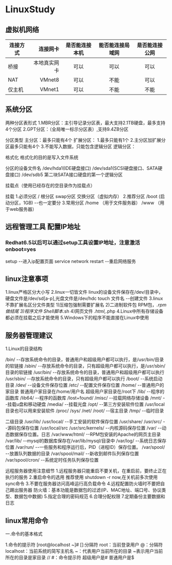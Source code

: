 # LinuxStudy

## 虚拟机网络

| 连接方式    | 连接网卡    |  是否能连接本机  | 能否能连接局域网 | 是否能连接公网
| --------   | -----:      | :----:         |:----:           |:----:             |
| 桥接       | 本地真实网卡 |  可以           |       可以      |       可以        |
| NAT        |   VMnet8    |   可以          |       不能      |       可以        |
| 仅主机     |    VMnet1    |   可以         |       不能       |       不能        |

## 系统分区

两种分区表形式
1.MBR分区：主引导记录分区表，最大支持2.1TB硬盘，最多支持4个分区
2.GPT分区：（全局唯一标示分区表）,支持9.4ZB分区

分区类型
主分区：最多只能有4个
扩展分区：
  1.最多只能有1个
  2.主分区加扩展分区最多只能有4个
  3.不能写入数据，只能包含逻辑分区
逻辑分区：

格式化
格式化的目的是写入文件系统

分区的设备文件名
/dev/hda1(IDE硬盘接口)
/dev/sda1(SCSI硬盘接口、SATA硬盘接口)
/dev/sdb5   第二块SATA接口硬盘的第一个逻辑分区

挂载点（使用已经存在的空目录作为挂载点）

挂载
1.必须分区
  /                 根分区
  swap分区          交换分区（虚拟内存）
2.推荐分区
  /boot             (启动分区，1GB)   --也一定要分
3.常用分区
  /home             （用于文件服务器）
  /www              （用于web服务器）

## 远程管理工具 配置IP地址

### Redhat6.5以后可以通过setup工具设置IP地址，注意激活onboot=yes

setup                         --进入ip配置页面
service network restart       --重启网络服务

## linux注意事项

1.linux严格区分大小写
2.linux一切皆文件
  linux的设备文件保存在/dev/目录中，硬盘文件是/dev/sd[a-p],光盘文件是/dev/hdc
  touch 文件名              --创建文件
3.linux不靠扩展名区分文件类型
  1)压缩包强制需要扩展名
  2)二进制软件包 RPM包，*.rpm做结尾
  3)程序文件 Shell脚本*.sh
  4)网页文件 *.html,*.php
4.Linux中所有存储设备都必须在挂载之后才能使用
5.Windows下的程序不能直接在Linux中使用

## 服务器管理建议

1.Linux的目录结构

  /bin/             --存放系统命令的目录，普通用户和超级用户都可以执行，是/usr/bin/目录的软链接
  /sbin/            --存放系统命令的目录，只有超级用户都可以执行，是/usr/sbin/目录的软链接
  /usr/bin/         --存放系统命令的目录，普通用户和超级用户都可以执行
  /usr/sbin/        --存放系统命令的目录，只有超级用户都可以执行
  /boot/            --系统启动目录
  /dev/             --设备文件保存位置
  /etc/             --配置文件保存位置
  /home/            --普通用户的家目录   普通用户家目录在/home/用户名  超级用户家目录在/root下
  /lib/             --程序的函数库
  /lib64/           --程序的函数库
  /lost+found/
  /misc/            --挂载网络存储设备
  /mnt/             --挂载u盘和移动硬盘
  /media/           --挂载光盘
  /opt/             --第三方安装软件位置   /usr/local目录也可以用来安装软件
  /proc/
  /sys/
  /net/
  /root/            --宿主目录
  /tmp/             --临时目录

二级目录
/usr/lib/
/usr/local/         --手工安装的软件保存位置
/usr/share/
/usr/src/           --源码包保存位置   /usr/local/src
/usr/src/kernels/   --内核源码保存位置
/var/               --动态数据保存位置。日志
/var/www/html/      --RPM包安装的Apache的网页主目录
/var/lib/           --mysql的数据库保存在/var/lib/mysql/目录中
/var/log/           --系统日志保存位置
/var/run/           --一些服务和程序运行后，PID（进程ID）保存位置。
/var/spool/         --放置队列数据的目录
/var/spool/mail/    --新收到邮件队列保存位置
/var/spool/cron/    --系统定时任务队列保存位置

远程服务器使用注意细节
1.远程服务器只能重启不要关机，在重启前，要终止正在执行的服务
2.重启命令的选用        推荐使用  shutdown -r now,在关机前多次使用sync命令
3.不要在服务器访问高峰运行高负载命令
4.远程配置防火墙时不要把自己踢出服务器
  防火墙：基本功能是数据包的过滤(IP、MAC地址、端口号、协议类型、数据包中数据)
5.指定合理的密码规范
6.合理分配权限
7.定期备份主要数据和日志

## linux常用命令

一.命令的基本格式

1.命令的提示符
  [root@localhost ~]#
  []:分隔符
  root：当前登录用户
  @：分隔符
  localhost：当前系统的简写主机名
  ~：代表用户当前所在的目录  ~表示用户当前所在的目录是家目录
  // #：命令提示符   超级用户是#    普通用户是$












































